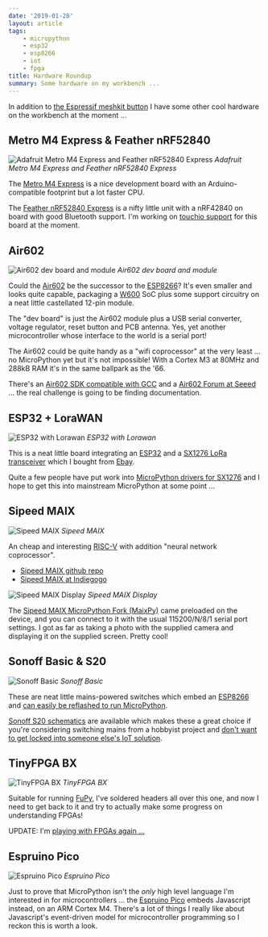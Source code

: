 ```yaml
---
date: '2019-01-28'
layout: article
tags:
    - micropython
    - esp32
    - esp8266
    - iot
    - fpga
title: Hardware Roundup
summary: Some hardware on my workbench ...
---
```


In addition to [the Espressif meshkit button](/art/esp32-meshkit-button-micropython)
I have some other cool hardware on the workbench at the moment ...

## Metro M4 Express & Feather nRF52840

![Adafruit Metro M4 Express and Feather nRF52840 Express](img/adafruit.jpg)
*Adafruit Metro M4 Express and Feather nRF52840 Express*

The [Metro M4 Express](https://www.adafruit.com/product/3382)
is a nice development board with an Arduino-compatible footprint but a lot faster CPU.  

The [Feather nRF52840 Express](https://www.adafruit.com/product/4062) is a nifty little unit with a nRF42840 on board with good
Bluetooth support. I'm working on [touchio support](https://github.com/adafruit/circuitpython/issues/1048)
for this board at the moment.

## Air602

![Air602 dev board and module](img/air602.jpg)
*Air602 dev board and module*

Could the [Air602](https://www.seeedstudio.com/Air602-WiFi-Module-p-3139.html) be the successor to the [ESP8266](/tag/esp8266/)?  It's even smaller and looks quite capable, packaging a 
[W600](http://www.winnermicro.com/en/html/1/156/158/497.html) SoC plus some support
circuitry on a neat little castellated 12-pin module.

The "dev board" is just the Air602 module plus a USB serial converter, voltage
regulator, reset button and PCB antenna.  Yes, yet another microcontroller whose interface
to the world is a serial port!

The Air602 could be quite handy as a "wifi coprocessor" at the very least ... no MicroPython
yet but it's not impossible!  With a Cortex M3 at 80MHz and 288kB RAM it's in the same
ballpark as the '66.

There's an [Air602 SDK compatible with GCC](https://yoursunny.com/t/2018/Air602-blink/)
and a [Air602 Forum at Seeed](https://forum.seeedstudio.com/viewforum.php?f=106&sid=1152bf0b77e4b5248367936ebb01c1ba) ... the real challenge is going to be finding documentation.

## ESP32 + LoraWAN

![ESP32 with Lorawan](img/lorawan.jpg)
*ESP32 with Lorawan*

This is a neat little board integrating an [ESP32](/tag/esp32/) and a
[SX1276 LoRa transceiver](https://www.semtech.com/products/wireless-rf/lora-transceivers/sx1276) 
which I bought from [Ebay](https://www.ebay.com.au/sch/i.html?_nkw=esp32+sx1276).

Quite a few people have put work into [MicroPython drivers for SX1276](https://www.google.com/search?client=ubuntu&channel=fs&q=micropython+sx1276)
and I hope to get this into mainstream MicroPython at some point ...

## Sipeed MAIX

![Sipeed MAIX](img/sipeed-maix.jpg)
*Sipeed MAIX*

An cheap and interesting [RISC-V](https://riscv.org/) with addition "neural network coprocessor".

* [Sipeed MAIX github repo](https://github.com/sipeed/MaixPy)
* [Sipeed MAIX at Indiegogo](https://www.indiegogo.com/projects/sipeed-maix-the-world-first-risc-v-64-ai-module#/)

![Sipeed MAIX Display](img/sipeed-maix-display.jpg)
*Sipeed MAIX Display*

The [Sipeed MAIX MicroPython Fork (MaixPy)](https://github.com/sipeed/MaixPy) came preloaded on
the device, and you can connect to it with the usual 115200/N/8/1 serial port settings.
I got as far as taking a photo with the supplied camera and displaying it on the supplied
screen.  Pretty cool!

## Sonoff Basic & S20

![Sonoff Basic](img/sonoff-basic.jpg)
*Sonoff Basic*

These are neat little mains-powered switches which embed an [ESP8266](/tag/esp8266/) and
[can easily be reflashed to run MicroPython](https://medium.com/cloud4rpi/getting-micropython-on-a-sonoff-smart-switch-1df6c071720a).

[Sonoff S20 schematics](https://www.itead.cc/wiki/S20_Smart_Socket) are available which makes these
a great choice if you're considering switching mains from a hobbyist project and
[don't want to get locked into someone else's IoT solution](/art/the-internet-of-not-shit-things/).

## TinyFPGA BX

![TinyFPGA BX](img/tinyfpga-bx.jpg)
*TinyFPGA BX*

Suitable for running [FuPy](https://nick.zoic.org/art/fupy-micropython-for-fpga/), I've soldered 
headers all over this one, and now I need to get back to it and try to actually make some progress
on understanding FPGAs!

UPDATE: I'm [playing with FPGAs again ...](https://github.com/nickzoic/migen-gigatron/)

## Espruino Pico

![Espruino Pico](img/espruino-pico.jpg)
*Espruino Pico*

Just to prove that MicroPython isn't the *only* high level language I'm interested in for
microcontrollers ... the [Espruino Pico](http://www.espruino.com/Pico) embeds Javascript instead,
on an ARM Cortex M4.  There's a lot of things I really like about Javascript's event-driven 
model for microcontroller programming so I reckon this is worth a look.


